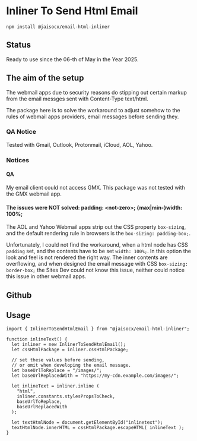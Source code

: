 # Inliner To Send Html Email

```
npm install @jaisocx/email-html-inliner
```


## Status
Ready to use since the 06-th of May in the Year 2025.



## The aim of the setup

The webmail apps due to security reasons do stipping out certain markup from the email messges sent with Content-Type text/html.


The package here is to solve the workaround to adjust somehow to the rules of webmail apps providers, email messages before sending they.



### QA Notice
Tested with Gmail, Outlook, Protonmail, iCloud, AOL, Yahoo. 


### Notices

#### QA
My email client could not access GMX. This package was not tested with the GMX webmail app.

#### The issues were NOT solved: padding: &lt;not-zero&gt;; {max|min-}width: 100%;
The AOL and Yahoo Webmail apps strip out the CSS property `box-sizing`, and the default rendering rule in browsers is the `box-sizing: padding-box;`. 

Unfortunately, I could not find the workaround, when a html node has CSS `padding` set, and the contents have to be set `width: 100%;`. In this option the look and feel is not rendered the right way. The inner contents are overflowing, and when designed the email message with CSS `box-sizing: border-box;` the Sites Dev could not know this issue, neither could notice this issue in other webmail apps.


## Github



## Usage

```
import { InlinerToSendHtmlEmail } from "@jaisocx/email-html-inliner";

function inlineText() {
  let inliner = new InlinerToSendHtmlEmail();
  let cssHtmlPackage = inliner.cssHtmlPackage;

  // set these values before sending,
  // or omit when developing the email message.
  let baseUrlToReplace = "/images/";
  let baseUrlReplacedWith = "https://my-cdn.example.com/images/";

  let inlineText = inliner.inline ( 
    "html", 
    inliner.constants.stylesPropsToCheck, 
    baseUrlToReplace, 
    baseUrlReplacedWith 
  );

  let textHtmlNode = document.getElementById("inlinetext");
  textHtmlNode.innerHTML = cssHtmlPackage.escapeHTML( inlineText );
}
```




